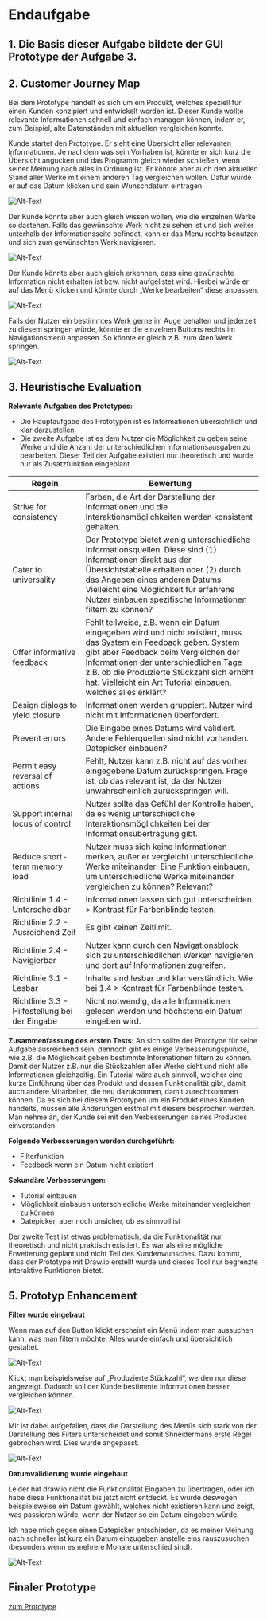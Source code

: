# Endaufgabe

## 1. Die Basis dieser Aufgabe bildete der GUI Prototype der Aufgabe 3.

## 2. Customer Journey Map
Bei dem Prototype handelt es sich um ein Produkt, welches speziell für einen Kunden konzipiert und entwickelt worden ist. Dieser Kunde wollte relevante Informationen schnell und einfach managen können, indem er, zum Beispiel, alte Datenständen mit aktuellen vergleichen konnte.

Kunde startet den Prototype. Er sieht eine Übersicht aller relevanten Informationen.
Je nachdem was sein Vorhaben ist, könnte er sich kurz die Übersicht angucken und das Programm gleich wieder schließen, wenn seiner Meinung nach alles in Ordnung ist. Er könnte aber auch den aktuellen Stand aller Werke mit einem anderen Tag vergleichen wollen. Dafür würde er auf das Datum klicken und sein Wunschdatum eintragen. 

![Alt-Text](ID_Abgabe_1.png)

Der Kunde könnte aber auch gleich wissen wollen, wie die einzelnen Werke so dastehen. Falls das gewünschte Werk nicht zu sehen ist und sich weiter unterhalb der Informationsseite befindet, kann er das Menu rechts benutzen und sich zum gewünschten Werk navigieren. 

![Alt-Text](ID_Abgabe_2.png)

Der Kunde könnte aber auch gleich erkennen, dass eine gewünschte Information nicht erhalten ist bzw. nicht aufgelistet wird. Hierbei würde er auf das Menü klicken und könnte durch „Werke bearbeiten“ diese anpassen.

![Alt-Text](ID_Abgabe_3.png)

Falls der Nutzer ein bestimmtes Werk gerne im Auge behalten und jederzeit zu diesem springen würde, könnte er die einzelnen Buttons rechts im Navigationsmenü anpassen. So könnte er gleich z.B. zum 4ten Werk springen.

![Alt-Text](ID_Abgabe_4.png)

## 3. Heuristische Evaluation

**Relevante Aufgaben des Prototypes:**
* Die Hauptaufgabe des Prototypen ist es Informationen übersichtlich und klar darzustellen.
* Die zweite Aufgabe ist es dem Nutzer die Möglichkeit zu geben seine Werke und die Anzahl der unterschiedlichen Informationsausgaben zu bearbeiten. Dieser Teil der Aufgabe existiert nur theoretisch und wurde nur als Zusatzfunktion eingeplant.

**Regeln** | **Bewertung** 
-------- | -------- 
Strive for consistency   | Farben, die Art der Darstellung der Informationen und die Interaktionsmöglichkeiten werden konsistent gehalten.
Cater to universality   | Der Prototype bietet wenig unterschiedliche Informationsquellen. Diese sind (1) Informationen direkt aus der Übersichtstabelle erhalten oder (2) durch das Angeben eines anderen Datums. Vielleicht eine Möglichkeit für erfahrene Nutzer einbauen spezifische Informationen filtern zu können?
Offer informative feedback | Fehlt teilweise, z.B. wenn ein Datum eingegeben wird und nicht existiert, muss das System ein Feedback geben. System gibt aber Feedback beim Vergleichen der Informationen der unterschiedlichen Tage z.B. ob die Produzierte Stückzahl sich erhöht hat. Vielleicht ein Art Tutorial einbauen, welches alles erklärt?
Design dialogs to yield closure | Informationen werden gruppiert. Nutzer wird nicht mit Informationen überfordert.
Prevent errors | Die Eingabe eines Datums wird validiert. Andere Fehlerquellen sind nicht vorhanden. Datepicker einbauen?
Permit easy reversal of actions | Fehlt, Nutzer kann z.B. nicht auf das vorher eingegebene Datum zurückspringen. Frage ist, ob das relevant ist, da der Nutzer unwahrscheinlich zurückspringen will.
Support internal locus of control | Nutzer sollte das Gefühl der Kontrolle haben, da es wenig unterschiedliche Interaktionsmöglichkeiten bei der Informationsübertragung gibt.
Reduce short-term memory load | Nutzer muss sich keine Informationen merken, außer er vergleicht unterschiedliche Werke miteinander. Eine Funktion einbauen, um unterschiedliche Werke miteinander vergleichen zu können? Relevant?
Richtlinie 1.4 - Unterscheidbar | Informationen lassen sich gut unterscheiden. > Kontrast für Farbenblinde testen.
Richtlinie 2.2 - Ausreichend Zeit | Es gibt keinen Zeitlimit.
Richtlinie 2.4 - Navigierbar | Nutzer kann durch den Navigationsblock sich zu unterschiedlichen Werken navigieren und dort auf Informationen zugreifen.
Richtlinie 3.1 - Lesbar | Inhalte sind lesbar und klar verständlich. Wie bei 1.4 > Kontrast für Farbenblinde testen.
Richtlinie 3.3 - Hilfestellung bei der Eingabe | Nicht notwendig, da alle Informationen gelesen werden und höchstens ein Datum eingeben wird.

**Zusammenfassung des ersten Tests:**
An sich sollte der Prototype für seine Aufgabe ausreichend sein, dennoch gibt es einige Verbesserungspunkte, wie z.B. die Möglichkeit geben bestimmte Informationen filtern zu können. Damit der Nutzer z.B. nur die Stückzahlen aller Werke sieht und nicht alle Informationen gleichzeitig.
Ein Tutorial wäre auch sinnvoll, welcher eine kurze Einführung über das Produkt und dessen Funktionalität gibt, damit auch andere Mitarbeiter, die neu dazukommen, damit zurechtkommen können.
Da es sich bei diesem Prototypen um ein Produkt eines Kunden handelts, müssen alle Änderungen erstmal mit diesem besprochen werden. Man nehme an, der Kunde sei mit den Verbesserungen seines Produktes einverstanden.

**Folgende Verbesserungen werden durchgeführt:**
* Filterfunktion
* Feedback wenn ein Datum nicht existiert

**Sekundäre Verbesserungen:**
* Tutorial einbauen
* Möglichkeit einbauen unterschiedliche Werke miteinander vergleichen zu können
* Datepicker, aber noch unsicher, ob es sinnvoll ist

Der zweite Test ist etwas problematisch, da die Funktionalität nur theoretisch und nicht praktisch existiert. Es war als eine mögliche Erweiterung geplant und nicht Teil des Kundenwunsches. Dazu kommt, dass der Prototype mit Draw.io erstellt wurde und dieses Tool nur begrenzte interaktive Funktionen bietet. 

## 5. Prototyp Enhancement

**Filter wurde eingebaut**

Wenn man auf den Button klickt erscheint ein Menü indem man aussuchen kann, was man filtern möchte. Alles wurde einfach und übersichtlich gestaltet.

![Alt-Text](ID_Abgabe_5.png)

Klickt man beispielsweise auf „Produzierte Stückzahl“, werden nur diese angezeigt. Dadurch soll der Kunde bestimmte Informationen besser vergleichen können.

![Alt-Text](ID_Abgabe_6.png)

Mir ist dabei aufgefallen, dass die Darstellung des Menüs sich stark von der Darstellung des Filters unterscheidet und somit Shneidermans erste Regel gebrochen wird. Dies wurde angepasst.

![Alt-Text](ID_Abgabe_7.png)

**Datumvalidierung wurde eingebaut**

Leider hat draw.io nicht die Funktionalität Eingaben zu übertragen, oder ich habe diese Funktionalität bis jetzt nicht entdeckt. Es wurde deswegen beispielsweise ein Datum gewählt, welches nicht existieren kann und zeigt, was passieren würde, wenn der Nutzer so ein Datum eingeben würde.

Ich habe mich gegen einen Datepicker entschieden, da es meiner Meinung nach schneller ist kurz ein Datum einzugeben anstelle eins rauszusuchen (besonders wenn es mehrere Monate unterschied sind).

![Alt-Text](ID_Abgabe_8.png)

## Finaler Prototype

[zum Prototype](https://rawcdn.githack.com/ar134/IFD-SoSe20/09fa5bbf1fc10edac584a2e448e27dc70c4155bd/Endaufgabe/ID_Abgabe.html)